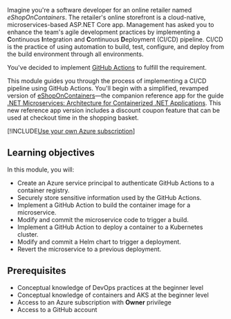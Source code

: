 Imagine you're a software developer for an online retailer named *eShopOnContainers*. The retailer's online storefront is a cloud-native, microservices-based ASP.NET Core app. Management has asked you to enhance the team's agile development practices by implementing a **C**ontinuous **I**ntegration and **C**ontinuous **D**eployment (CI/CD) pipeline. CI/CD is the practice of using automation to build, test, configure, and deploy from the build environment through all environments.

You've decided to implement [GitHub Actions](https://help.github.com/actions/getting-started-with-github-actions/about-github-actions?azure-portal=true) to fulfill the requirement.

This module guides you through the process of implementing a CI/CD pipeline using GitHub Actions. You'll begin with a simplified, revamped version of [eShopOnContainers](https://github.com/dotnet-architecture/eShopOnContainers?azure-portal=true)&mdash;the companion reference app for the guide [.NET Microservices: Architecture for Containerized .NET Applications](/dotnet/architecture/microservices?azure-portal=true). This new reference app version includes a discount coupon feature that can be used at checkout time in the shopping basket.

[!INCLUDE[Use your own Azure subscription](../../includes/microservices/your-own-az-subscription.md)]

## Learning objectives

In this module, you will:

- Create an Azure service principal to authenticate GitHub Actions to a container registry.
- Securely store sensitive information used by the GitHub Actions.
- Implement a GitHub Action to build the container image for a microservice.
- Modify and commit the microservice code to trigger a build.
- Implement a GitHub Action to deploy a container to a Kubernetes cluster.
- Modify and commit a Helm chart to trigger a deployment.
- Revert the microservice to a previous deployment.

## Prerequisites

- Conceptual knowledge of DevOps practices at the beginner level
- Conceptual knowledge of containers and AKS at the beginner level
- Access to an Azure subscription with **Owner** privilege
- Access to a GitHub account
